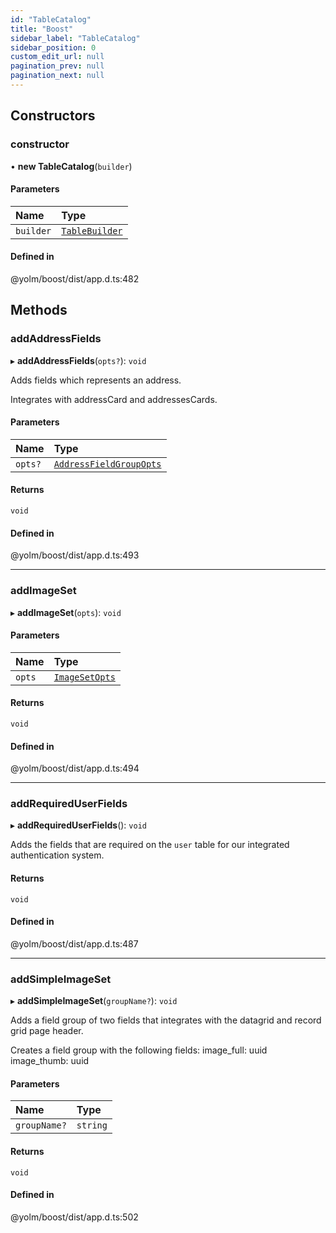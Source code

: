 ```yaml
---
id: "TableCatalog"
title: "Boost"
sidebar_label: "TableCatalog"
sidebar_position: 0
custom_edit_url: null
pagination_prev: null
pagination_next: null
---
```


## Constructors

### constructor

• **new TableCatalog**(`builder`)

#### Parameters

| Name | Type |
| :------ | :------ |
| `builder` | [`TableBuilder`](TableBuilder.md) |

#### Defined in

@yolm/boost/dist/app.d.ts:482

## Methods

### addAddressFields

▸ **addAddressFields**(`opts?`): `void`

Adds fields which represents an address.

Integrates with addressCard and addressesCards.

#### Parameters

| Name | Type |
| :------ | :------ |
| `opts?` | [`AddressFieldGroupOpts`](../interfaces/AddressFieldGroupOpts.md) |

#### Returns

`void`

#### Defined in

@yolm/boost/dist/app.d.ts:493

___

### addImageSet

▸ **addImageSet**(`opts`): `void`

#### Parameters

| Name | Type |
| :------ | :------ |
| `opts` | [`ImageSetOpts`](../interfaces/ImageSetOpts.md) |

#### Returns

`void`

#### Defined in

@yolm/boost/dist/app.d.ts:494

___

### addRequiredUserFields

▸ **addRequiredUserFields**(): `void`

Adds the fields that are required on the `user` table for our integrated authentication
system.

#### Returns

`void`

#### Defined in

@yolm/boost/dist/app.d.ts:487

___

### addSimpleImageSet

▸ **addSimpleImageSet**(`groupName?`): `void`

Adds a field group of two fields that integrates with the datagrid and record grid page header.

Creates a field group with the following fields:
image_full: uuid
image_thumb: uuid

#### Parameters

| Name | Type |
| :------ | :------ |
| `groupName?` | `string` |

#### Returns

`void`

#### Defined in

@yolm/boost/dist/app.d.ts:502
